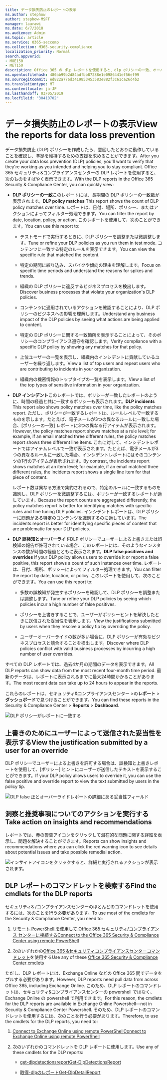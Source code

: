 ```yaml
---
title: データ損失防止のレポートの表示
ms.author: stephow
author: stephow-MSFT
manager: laurawi
ms.date: 6/7/2018
ms.audience: Admin
ms.topic: article
ms.service: O365-seccomp
ms.collection: M365-security-compliance
localization_priority: Normal
search.appverid:
- MOE150
- MET150
description: Office 365 の dlp レポートを使用すると、dlp ポリシーの一致、オーバーライド、誤検知の数をすばやく表示できます。時間の経過と共に、傾向の上下が変化するかどうかを確認します。レポートをさまざまな方法でフィルター処理します。そして、グラフ上の線上の点を選択して詳細を表示します。
ms.openlocfilehash: 480ab99b2d84adfbb87288e1e0986441ef56ef99
ms.sourcegitcommit: ed822a776d3419853453583e882f3c61ca26d4b2
ms.translationtype: MT
ms.contentlocale: ja-JP
ms.lasthandoff: 03/05/2019
ms.locfileid: "30410702"
---
```

# <a name="view-the-reports-for-data-loss-prevention"></a><span data-ttu-id="67494-103">データ損失防止のレポートの表示</span><span class="sxs-lookup"><span data-stu-id="67494-103">View the reports for data loss prevention</span></span>

<span data-ttu-id="67494-104">データ損失防止 (DLP) ポリシーを作成したら、意図したとおりに動作していることを確認し、準拠を維持するための支援を求めることができます。</span><span class="sxs-lookup"><span data-stu-id="67494-104">After you create your data loss prevention (DLP) policies, you'll want to verify that they're working as you intended and helping you to stay compliant.</span></span> <span data-ttu-id="67494-105">Office 365 セキュリティ&amp;コンプライアンスセンターの DLP レポートを使用すると、次のものをすばやく表示できます。</span><span class="sxs-lookup"><span data-stu-id="67494-105">With the DLP reports in the Office 365 Security &amp; Compliance Center, you can quickly view:</span></span>
  
- <span data-ttu-id="67494-106">**DLP ポリシーの一致**このレポートには、長期間の DLP ポリシーの一致数が表示されます。</span><span class="sxs-lookup"><span data-stu-id="67494-106">**DLP policy matches** This report shows the count of DLP policy matches over time.</span></span> <span data-ttu-id="67494-107">レポートは、日付、場所、ポリシー、またはアクションによってフィルター処理できます。</span><span class="sxs-lookup"><span data-stu-id="67494-107">You can filter the report by date, location, policy, or action.</span></span> <span data-ttu-id="67494-108">このレポートを使用して、次のことができます。</span><span class="sxs-lookup"><span data-stu-id="67494-108">You can use this report to:</span></span> 
    
  - <span data-ttu-id="67494-109">テストモードで実行するときに、DLP ポリシーを調整または微調整します。</span><span class="sxs-lookup"><span data-stu-id="67494-109">Tune or refine your DLP policies as you run them in test mode.</span></span> <span data-ttu-id="67494-110">コンテンツに一致する特定のルールを表示できます。</span><span class="sxs-lookup"><span data-stu-id="67494-110">You can view the specific rule that matched the content.</span></span>
    
  - <span data-ttu-id="67494-111">特定の期間に絞り込み、スパイクや傾向の理由を理解します。</span><span class="sxs-lookup"><span data-stu-id="67494-111">Focus on specific time periods and understand the reasons for spikes and trends.</span></span>
    
  - <span data-ttu-id="67494-112">組織の DLP ポリシーに違反するビジネスプロセスを検出します。</span><span class="sxs-lookup"><span data-stu-id="67494-112">Discover business processes that violate your organization's DLP policies.</span></span>
    
  - <span data-ttu-id="67494-113">コンテンツに適用されているアクションを確認することにより、DLP ポリシーのビジネスへの影響を理解します。</span><span class="sxs-lookup"><span data-stu-id="67494-113">Understand any business impact of the DLP policies by seeing what actions are being applied to content.</span></span>
    
  - <span data-ttu-id="67494-114">特定の DLP ポリシーに関する一致箇所を表示することによって、そのポリシーのコンプライアンス遵守を確認します。</span><span class="sxs-lookup"><span data-stu-id="67494-114">Verify compliance with a specific DLP policy by showing any matches for that policy.</span></span>
    
  - <span data-ttu-id="67494-115">上位ユーザーの一覧を表示し、組織内のインシデントに貢献しているユーザーを繰り返します。</span><span class="sxs-lookup"><span data-stu-id="67494-115">View a list of top users and repeat users who are contributing to incidents in your organization.</span></span>
    
  - <span data-ttu-id="67494-116">組織内の機密情報のトップタイプの一覧を表示します。</span><span class="sxs-lookup"><span data-stu-id="67494-116">View a list of the top types of sensitive information in your organization.</span></span>
    
- <span data-ttu-id="67494-117">**DLP インシデント**このレポートでは、ポリシーが一致したレポートのように、時間の経過と共に一致するポリシーも表示されます。</span><span class="sxs-lookup"><span data-stu-id="67494-117">**DLP incidents** This report also shows policy matches over time, like the policy matches report.</span></span> <span data-ttu-id="67494-118">ただし、ポリシーが一致するレポートは、ルールレベルで一致するものを示します。たとえば、電子メールが3つの異なるルールに一致した場合、[ポリシーの一致] レポートに3つの異なる行アイテムが表示されます。</span><span class="sxs-lookup"><span data-stu-id="67494-118">However, the policy matches report shows matches at a rule level; for example, if an email matched three different rules, the policy matches report shows three different line items.</span></span> <span data-ttu-id="67494-119">これに対して、インシデントレポートではアイテムレベルで一致が表示されます。たとえば、電子メールが3つの異なるルールに一致した場合、インシデントレポートにはそのコンテンツの1行のアイテムが表示されます。</span><span class="sxs-lookup"><span data-stu-id="67494-119">By contrast, the incidents report shows matches at an item level; for example, if an email matched three different rules, the incidents report shows a single line item for that piece of content.</span></span> 
    
  <span data-ttu-id="67494-120">レポート数は異なる方法で集約されるので、特定のルールに一致するものを識別し、DLP ポリシーを微調整するには、ポリシーが一致するレポートが適しています。</span><span class="sxs-lookup"><span data-stu-id="67494-120">Because the report counts are aggregated differently, the policy matches report is better for identifying matches with specific rules and fine tuning DLP policies.</span></span> <span data-ttu-id="67494-121">インシデントレポートは、DLP ポリシーに問題がある特定のコンテンツを識別するのに適しています。</span><span class="sxs-lookup"><span data-stu-id="67494-121">The incidents report is better for identifying specific pieces of content that are problematic for your DLP policies.</span></span>
    
- <span data-ttu-id="67494-122">**DLP 誤検知とオーバーライド**DLP ポリシーでユーザーによる上書きまたは誤検知の報告が許可されている場合、このレポートには、そのようなインスタンスの数が時間の経過とともに表示されます。</span><span class="sxs-lookup"><span data-stu-id="67494-122">**DLP false positives and overrides** If your DLP policy allows users to override it or report a false positive, this report shows a count of such instances over time.</span></span> <span data-ttu-id="67494-123">レポートは、日付、場所、ポリシーによってフィルター処理できます。</span><span class="sxs-lookup"><span data-stu-id="67494-123">You can filter the report by date, location, or policy.</span></span> <span data-ttu-id="67494-124">このレポートを使用して、次のことができます。</span><span class="sxs-lookup"><span data-stu-id="67494-124">You can use this report to:</span></span> 
    
  - <span data-ttu-id="67494-125">多数の誤検知が発生するポリシーを確認して、DLP ポリシーを調整または調整します。</span><span class="sxs-lookup"><span data-stu-id="67494-125">Tune or refine your DLP policies by seeing which policies incur a high number of false positives.</span></span>
    
  - <span data-ttu-id="67494-126">ポリシーを上書きすることで、ユーザーがポリシーヒントを解決したときに送信された妥当性を表示します。</span><span class="sxs-lookup"><span data-stu-id="67494-126">View the justifications submitted by users when they resolve a policy tip by overriding the policy.</span></span>
    
  - <span data-ttu-id="67494-127">ユーザーオーバーライドの数が多い場合に、DLP ポリシーが有効なビジネスプロセスと競合することを検出します。</span><span class="sxs-lookup"><span data-stu-id="67494-127">Discover where DLP policies conflict with valid business processes by incurring a high number of user overrides.</span></span>
    
<span data-ttu-id="67494-128">すべての DLP レポートでは、過去4か月の期間のデータを表示できます。</span><span class="sxs-lookup"><span data-stu-id="67494-128">All DLP reports can show data from the most recent four-month time period.</span></span> <span data-ttu-id="67494-129">最新のデータは、レポートに表示されるまでに最大24時間かかることがあります。</span><span class="sxs-lookup"><span data-stu-id="67494-129">The most recent data can take up to 24 hours to appear in the reports.</span></span>
  
<span data-ttu-id="67494-130">これらのレポートは、セキュリティ&amp;コンプライアンスセンター \>の**レポート** \> **ダッシュボード**で見つけることができます。</span><span class="sxs-lookup"><span data-stu-id="67494-130">You can find these reports in the Security &amp; Compliance Center \> **Reports** \> **Dashboard**.</span></span>
  
![DLP ポリシーがレポートに一致する](media/117d20c9-d379-403f-ad68-1f5cd6c4e5cf.png)
  
## <a name="view-the-justification-submitted-by-a-user-for-an-override"></a><span data-ttu-id="67494-132">上書きのためにユーザーによって送信された妥当性を表示する</span><span class="sxs-lookup"><span data-stu-id="67494-132">View the justification submitted by a user for an override</span></span>

<span data-ttu-id="67494-133">DLP ポリシーでユーザーによる上書きを許可する場合は、誤検知と上書きレポートを使用して、[ポリシー] ヒントにユーザーが送信したテキストを表示することができます。</span><span class="sxs-lookup"><span data-stu-id="67494-133">If your DLP policy allows users to override it, you can use the false positive and override report to view the text submitted by users in the policy tip.</span></span>
  
![DLP false 正とオーバーライドレポートの詳細にある妥当性フィールド](media/e11e3126-026d-4e77-a16d-74a0686d1fa3.png)
  
## <a name="take-action-on-insights-and-recommendations"></a><span data-ttu-id="67494-135">洞察と推奨事項についてのアクションを実行する</span><span class="sxs-lookup"><span data-stu-id="67494-135">Take action on insights and recommendations</span></span>

<span data-ttu-id="67494-136">レポートでは、赤の警告アイコンをクリックして潜在的な問題に関する詳細を表示し、問題を解決することができます。</span><span class="sxs-lookup"><span data-stu-id="67494-136">Reports can show insights and recommendations where you can click the red warning icon to see details about potential issues and take possible remedial action.</span></span>
  
![インサイトアイコンをクリックすると、詳細と実行されるアクションが表示されます。](media/51782036-7299-4960-8175-75c2b1637159.png)
  
## <a name="find-the-cmdlets-for-the-dlp-reports"></a><span data-ttu-id="67494-138">DLP レポートのコマンドレットを検索する</span><span class="sxs-lookup"><span data-stu-id="67494-138">Find the cmdlets for the DLP reports</span></span>

<span data-ttu-id="67494-139">セキュリティ&amp; /コンプライアンスセンターのほとんどのコマンドレットを使用するには、次のことを行う必要があります。</span><span class="sxs-lookup"><span data-stu-id="67494-139">To use most of the cmdlets for the Security &amp; Compliance Center, you need to:</span></span>
  
1. [<span data-ttu-id="67494-140">リモート PowerShell を使用して Office 365 セキュリティ/コンプライアンス センターに接続する</span><span class="sxs-lookup"><span data-stu-id="67494-140">Connect to the Office 365 Security &amp; Compliance Center using remote PowerShell</span></span>](http://go.microsoft.com/fwlink/?LinkID=799771&amp;clcid=0x409)
    
2. <span data-ttu-id="67494-141">次のいずれかの[Office 365 &amp;セキュリティコンプライアンスセンターコマンドレット](http://go.microsoft.com/fwlink/?LinkID=799772&amp;clcid=0x409)を使用する</span><span class="sxs-lookup"><span data-stu-id="67494-141">Use any of these [Office 365 Security &amp; Compliance Center cmdlets](http://go.microsoft.com/fwlink/?LinkID=799772&amp;clcid=0x409)</span></span>
    
<span data-ttu-id="67494-142">ただし、DLP レポートには、Exchange Online などの Office 365 間でデータをプルする必要があります。</span><span class="sxs-lookup"><span data-stu-id="67494-142">However, DLP reports need pull data from across Office 365, including Exchange Online.</span></span> <span data-ttu-id="67494-143">このため、DLP レポートのコマンドレットは、セキュリティ&amp;コンプライアンスセンターの powershell ではなく、Exchange Online の powershell で利用できます。</span><span class="sxs-lookup"><span data-stu-id="67494-143">For this reason, the cmdlets for the DLP reports are available in Exchange Online Powershell—not in Security &amp; Compliance Center Powershell.</span></span> <span data-ttu-id="67494-144">そのため、DLP レポートのコマンドレットを使用するには、次のことを行う必要があります。</span><span class="sxs-lookup"><span data-stu-id="67494-144">Therefore, to use the cmdlets for the DLP reports, you need to:</span></span>
  
1. [<span data-ttu-id="67494-145">Connect to Exchange Online using remote PowerShell</span><span class="sxs-lookup"><span data-stu-id="67494-145">Connect to Exchange Online using remote PowerShell</span></span>](http://go.microsoft.com/fwlink/?LinkID=799773&amp;clcid=0x409)
    
2. <span data-ttu-id="67494-146">次のいずれかのコマンドレットを DLP レポートに使用します。</span><span class="sxs-lookup"><span data-stu-id="67494-146">Use any of these cmdlets for the DLP reports:</span></span>
    
      - [<span data-ttu-id="67494-147">get-dlpdetectionsreport</span><span class="sxs-lookup"><span data-stu-id="67494-147">Get-DlpDetectionsReport</span></span>](http://go.microsoft.com/fwlink/?LinkID=799774&amp;clcid=0x409)
    
      - [<span data-ttu-id="67494-148">取得-dlpのレポート</span><span class="sxs-lookup"><span data-stu-id="67494-148">Get-DlpDetailReport</span></span>](http://go.microsoft.com/fwlink/?LinkID=799775&amp;clcid=0x409)
    

